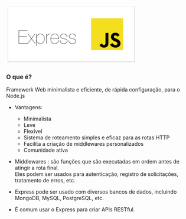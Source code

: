 <img src="/img/express.png" width="70%" height="70%" />

### O que é?

Framework Web minimalista e eficiente, de rápida configuração, para o Node.js

- Vantagens:
    - Minimalista
    - Leve
    - Flexível
    - Sistema de roteamento simples e eficaz para as rotas HTTP
    - Facilita a criação de middlewares personalizados
    - Comunidade ativa
 
- Middlewares : são funções que são executadas em ordem antes de atingir a rota final.  
Eles podem ser usados para autenticação, registro de solicitações, tratamento de erros, etc.

- Express pode ser usado com diversos bancos de dados, incluindo MongoDB, MySQL, PostgreSQL, etc.

- É comum usar o Express para criar APIs RESTful.
    